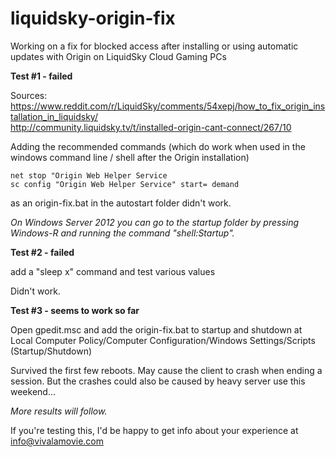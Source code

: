 # liquidsky-origin-fix
Working on a fix for blocked access after installing or using automatic updates with Origin on LiquidSky Cloud Gaming PCs

__Test #1 - failed__

Sources:  
https://www.reddit.com/r/LiquidSky/comments/54xepj/how_to_fix_origin_installation_in_liquidsky/  
http://community.liquidsky.tv/t/installed-origin-cant-connect/267/10

Adding the recommended commands (which do work when used in the windows command line / shell after the Origin installation)

    net stop "Origin Web Helper Service
    sc config "Origin Web Helper Service" start= demand

as an origin-fix.bat in the autostart folder didn't work.

*On Windows Server 2012 you can go to the startup folder by pressing Windows-R and running the command "shell:Startup".*


__Test #2 - failed__

add a "sleep x" command and test various values

Didn't work.

__Test #3 - seems to work so far__

Open gpedit.msc and add the origin-fix.bat to startup and shutdown at Local Computer Policy/Computer Configuration/Windows Settings/Scripts (Startup/Shutdown)

Survived the first few reboots. May cause the client to crash when ending a session. But the crashes could also be caused by heavy server use this weekend...

*More results will follow.*

If you're testing this, I'd be happy to get info about your experience at info@vivalamovie.com
